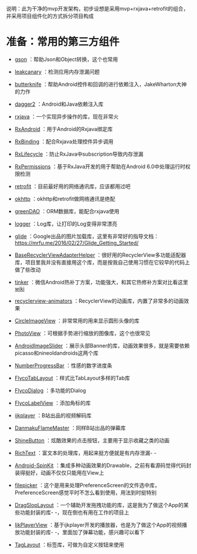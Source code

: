 说明：此为干净的mvp开发架构，初步设想是采用mvp+rxjava+retrofit的组合，并采用项目组件化的方式拆分项目构成

# 准备：常用的第三方组件
- [gson](https://github.com/google/gson) ：帮助Json和Object转换，这个也常用
- [leakcanary](https://github.com/square/leakcanary) ：检测应用内存泄漏问题
- [butterknife](https://github.com/JakeWharton/butterknife) ：帮助Android控件和回调的进行依赖注入，JakeWharton大神的力作
- [dagger2](https://github.com/google/dagger) ：Android和Java依赖注入库
- [rxjava](https://github.com/ReactiveX/RxJava) ：一个实现异步操作的库，现在非常火
- [RxAndroid](https://github.com/ReactiveX/RxAndroid) ：用于Android的Rxjava绑定库
- [RxBinding](https://github.com/JakeWharton/RxBinding) ：配合Rxjava处理控件异步调用
- [RxLifecycle](https://github.com/trello/RxLifecycle) ：防止RxJava中subscription导致内存泄漏
- [RxPermissions](https://github.com/tbruyelle/RxPermissions) ：基于RxJava开发的用于帮助在Android 6.0中处理运行时权限检测
- [retrofit](https://github.com/square/retrofit) ：目前最好用的网络通讯库，应该都用过吧
- [okhttp](https://github.com/square/okhttp) ：okhttp和retrofit做网络通讯是绝配
- [greenDAO](https://github.com/greenrobot/greenDAO) ：ORM数据库，能配合rxjava使用
- [logger](https://github.com/orhanobut/logger) ：Log库，让打印的Log变得非常漂亮
- [glide](https://github.com/bumptech/glide) ：Google出品的图片加载库，这里有非常好的指导文档：https://mrfu.me/2016/02/27/Glide_Getting_Started/
- [BaseRecyclerViewAdapterHelper](https://github.com/CymChad/BaseRecyclerViewAdapterHelper) ：很好用的RecyclerView多功能适配器库，项目里我并没有直接用这个库，而是按我自己使用习惯在它较早的代码上做了些改动
- [tinker](https://github.com/Tencent/tinker) ：微信Android热补丁方案，功能强大，和其它热修补方案对比看这里[wiki](https://github.com/Tencent/tinker/wiki)
- [recyclerview-animators](https://github.com/wasabeef/recyclerview-animators) ：RecyclerView的动画库，内置了非常多的动画效果
- [CircleImageView](https://github.com/hdodenhof/CircleImageView) ：非常常用的用来显示圆形头像的库
- [PhotoView](https://github.com/chrisbanes/PhotoView) ：可根据手势进行缩放的图像库，这个也很常见
- [AndroidImageSlider](https://github.com/daimajia/AndroidImageSlider) ：展示头部Banner的库，动画效果很多，就是需要依赖picasso和nineoldandroids这两个库
- [NumberProgressBar](https://github.com/daimajia/NumberProgressBar) ：性感的数字进度条
- [FlycoTabLayout](https://github.com/H07000223/FlycoTabLayout) ：样式比TabLayout多样的Tab库
- [FlycoDialog](https://github.com/H07000223/FlycoDialog_Master) ：多功能的Dialog
- [FlycoLabelView](https://github.com/H07000223/FlycoLabelView) ：添加角标的库

- [ijkplayer](https://github.com/Bilibili/ijkplayer) ：B站出品的视频解码库
- [DanmakuFlameMaster](https://github.com/Bilibili/DanmakuFlameMaster) ：同样B站出品的弹幕库
- [ShineButton](https://github.com/ChadCSong/ShineButton) ：炫酷效果的点击按钮，主要用于显示收藏之类的动画
- [RichText](https://github.com/zzhoujay/RichText) ：富文本的处理库，用起来挺方便就是有内存泄漏- -
- [Android-SpinKit](https://github.com/ybq/Android-SpinKit) ：集成多种动画效果的Drawable，之前有看源码觉得代码封装得挺好，动画不仅仅只能用在View上
- [filepicker](https://github.com/Angads25/android-filepicker) ：这个是用来处理PreferenceScreen的文件选中库，PreferenceScreen感觉平时不怎么看到使用，用法到时挺特别
- [DragSlopLayout](https://github.com/Rukey7/DragSlopLayout) ：一个辅助开发拖拽功能的库，这是我为了做这个App的某些功能封装的库- -，现在倒也有用在工作的项目上
- [IjkPlayerView](https://github.com/Rukey7/IjkPlayerView) ：基于ijkplayer开发的播放器，也是为了做这个App的视频播放功能封装的库- -，里面加了弹幕功能，感兴趣可以看下
- [TagLayout](https://github.com/Rukey7/TagLayout) ：标签库，可做为自定义按钮来使用
